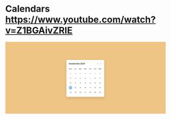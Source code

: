 # Calendars https://www.youtube.com/watch?v=Z1BGAivZRlE
<p align="center">
  <img src="preview.png" alt="preview del proyecto" width="600">
</p>